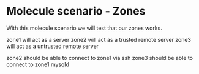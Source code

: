 Molecule scenario - Zones
=========================

With this molecule scenario we will test that our zones works.

zone1 will act as a server
zone2 will act as a trusted remote server
zone3 will act as a untrusted remote server

zone2 should be able to connect to zone1 via ssh
zone3 should be able to connect to zone1 mysqld
